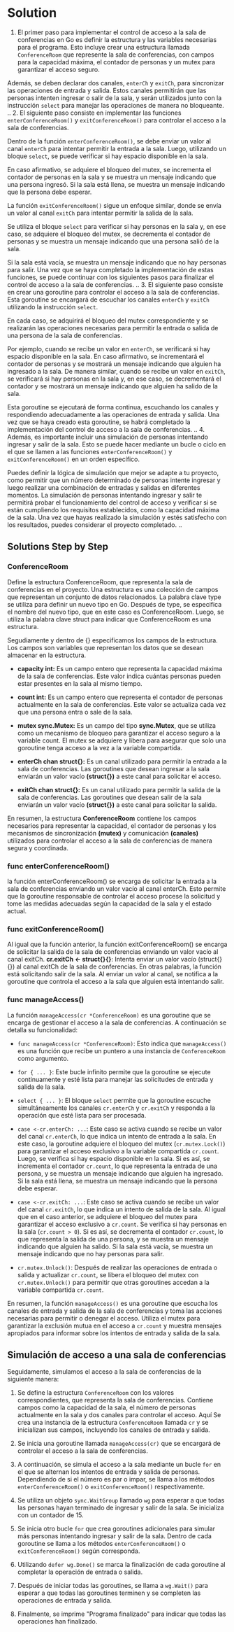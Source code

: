 # Solution

1. El primer paso para implementar el control de acceso a la sala de conferencias en Go es definir la estructura y las variables necesarias para el programa.
Esto incluye crear una estructura llamada `ConferenceRoom` que represente la sala de conferencias, con campos para la capacidad máxima, el contador de personas y un mutex para garantizar el acceso seguro.

Además, se deben declarar dos canales, `enterCh` y `exitCh`, para sincronizar las operaciones de entrada y salida. Estos canales permitirán que las personas intenten ingresar o salir de la sala, y serán utilizados junto con la instrucción `select` para manejar las operaciones de manera no bloqueante.
..
2. El siguiente paso consiste en implementar las funciones `enterConferenceRoom()` y `exitConferenceRoom()` para controlar el acceso a la sala de conferencias.

Dentro de la función `enterConferenceRoom()`, se debe enviar un valor al canal `enterCh` para intentar permitir la entrada a la sala. Luego, utilizando un bloque `select`, se puede verificar si hay espacio disponible en la sala.

En caso afirmativo, se adquiere el bloqueo del mutex, se incrementa el contador de personas en la sala y se muestra un mensaje indicando que una persona ingresó.
Si la sala está llena, se muestra un mensaje indicando que la persona debe esperar.

La función `exitConferenceRoom()` sigue un enfoque similar, donde se envía un valor al canal `exitCh` para intentar permitir la salida de la sala.

Se utiliza el bloque `select` para verificar si hay personas en la sala y, en ese caso, se adquiere el bloqueo del mutex, se decrementa el contador de personas y se muestra un mensaje indicando que una persona salió de la sala.

Si la sala está vacía, se muestra un mensaje indicando que no hay personas para salir. Una vez que se haya completado la implementación de estas funciones, se puede continuar con los siguientes pasos para finalizar el control de acceso a la sala de conferencias.
..
3. El siguiente paso consiste en crear una goroutine para controlar el acceso a la sala de conferencias.
Esta goroutine se encargará de escuchar los canales `enterCh` y `exitCh` utilizando la instrucción `select`.

En cada caso, se adquirirá el bloqueo del mutex correspondiente y se realizarán las operaciones necesarias para permitir la entrada o salida de una persona de la sala de conferencias.

Por ejemplo, cuando se recibe un valor en `enterCh`, se verificará si hay espacio disponible en la sala. En caso afirmativo, se incrementará el contador de personas y se mostrará un mensaje indicando que alguien ha ingresado a la sala. De manera similar, cuando se recibe un valor en `exitCh`, se verificará si hay personas en la sala y, en ese caso, se decrementará el contador y se mostrará un mensaje indicando que alguien ha salido de la sala.

Esta goroutine se ejecutará de forma continua, escuchando los canales y respondiendo adecuadamente a las operaciones de entrada y salida.
Una vez que se haya creado esta goroutine, se habrá completado la implementación del control de acceso a la sala de conferencias.
..
4. Además, es importante incluir una simulación de personas intentando ingresar y salir de la sala. Esto se puede hacer mediante un bucle o ciclo en el que se llamen a las funciones `enterConferenceRoom()` y `exitConferenceRoom()` en un orden específico.

Puedes definir la lógica de simulación que mejor se adapte a tu proyecto, como permitir que un número determinado de personas intente ingresar y luego realizar una combinación de entradas y salidas en diferentes momentos. La simulación de personas intentando ingresar y salir te permitirá probar el funcionamiento del control de acceso y verificar si se están cumpliendo los requisitos establecidos, como la capacidad máxima de la sala. Una vez que hayas realizado la simulación y estés satisfecho con los resultados, puedes considerar el proyecto completado.
..

## Solutions Step by Step

### ConferenceRoom

Define la estructura ConferenceRoom, que representa la sala de conferencias en el proyecto. Una estructura es una colección de campos que representan un conjunto de datos relacionados. La palabra clave type se utiliza para definir un nuevo tipo en Go. Después de type, se especifica el nombre del nuevo tipo, que en este caso es ConferenceRoom. Luego, se utiliza la palabra clave struct para indicar que ConferenceRoom es una estructura.

Segudiamente y dentro de {} especificamos los campos de la estructura. Los campos son variables que representan los datos que se desean almacenar en la estructura.

- **capacity int:** Es un campo entero que representa la capacidad máxima de la sala de conferencias. Este valor indica cuántas personas pueden estar presentes en la sala al mismo tiempo.

- **count int:** Es un campo entero que representa el contador de personas actualmente en la sala de conferencias. Este valor se actualiza cada vez que una persona entra o sale de la sala.

- **mutex sync.Mutex:** Es un campo del tipo **sync.Mutex**, que se utiliza como un mecanismo de bloqueo para garantizar el acceso seguro a la variable count. El mutex se adquiere y libera para asegurar que solo una goroutine tenga acceso a la vez a la variable compartida.

- **enterCh chan struct{}:** Es un canal utilizado para permitir la entrada a la sala de conferencias. Las goroutines que desean ingresar a la sala enviarán un valor vacío **(struct{})** a este canal para solicitar el acceso.

- **exitCh chan struct{}:** Es un canal utilizado para permitir la salida de la sala de conferencias. Las goroutines que desean salir de la sala enviarán un valor vacío **(struct{})** a este canal para solicitar la salida.

En resumen, la estructura **ConferenceRoom** contiene los campos necesarios para representar la capacidad, el contador de personas y los mecanismos de sincronización **(mutex)** y comunicación **(canales)** utilizados para controlar el acceso a la sala de conferencias de manera segura y coordinada.

### func enterConferenceRoom()

la función enterConferenceRoom() se encarga de solicitar la entrada a la sala de conferencias enviando un valor vacío al canal enterCh. Esto permite que la goroutine responsable de controlar el acceso procese la solicitud y tome las medidas adecuadas según la capacidad de la sala y el estado actual.

### func exitConferenceRoom()

Al igual que la función anterior, la función exitConferenceRoom() se encarga de solicitar la salida de la sala de conferencias enviando un valor vacío al canal exitCh.
**cr.exitCh <- struct{}{}**: Intenta enviar un valor vacío (struct{}{}) al canal exitCh de la sala de conferencias.
En otras palabras, la función está solicitando salir de la sala.
Al enviar un valor al canal, se notifica a la goroutine que controla el acceso a la sala que alguien está intentando salir.

### func manageAccess()

La función `manageAccess(cr *ConferenceRoom)` es una goroutine que se encarga de gestionar el acceso a la sala de conferencias. A continuación se detalla su funcionalidad:

- `func manageAccess(cr *ConferenceRoom)`: Esto indica que `manageAccess()` es una función que recibe un puntero a una instancia de `ConferenceRoom` como argumento.

- `for { ... }`: Este bucle infinito permite que la goroutine se ejecute continuamente y esté lista para manejar las solicitudes de entrada y salida de la sala.

- `select { ... }`: El bloque `select` permite que la goroutine escuche simultáneamente los canales `cr.enterCh` y `cr.exitCh` y responda a la operación que esté lista para ser procesada.

- `case <-cr.enterCh: ...`: Este caso se activa cuando se recibe un valor del canal `cr.enterCh`, lo que indica un intento de entrada a la sala. En este caso, la goroutine adquiere el bloqueo del mutex (`cr.mutex.Lock()`) para garantizar el acceso exclusivo a la variable compartida `cr.count`. Luego, se verifica si hay espacio disponible en la sala. Si es así, se incrementa el contador `cr.count`, lo que representa la entrada de una persona, y se muestra un mensaje indicando que alguien ha ingresado. Si la sala está llena, se muestra un mensaje indicando que la persona debe esperar.

- `case <-cr.exitCh: ...`: Este caso se activa cuando se recibe un valor del canal `cr.exitCh`, lo que indica un intento de salida de la sala. Al igual que en el caso anterior, se adquiere el bloqueo del mutex para garantizar el acceso exclusivo a `cr.count`. Se verifica si hay personas en la sala (`cr.count > 0`). Si es así, se decrementa el contador `cr.count`, lo que representa la salida de una persona, y se muestra un mensaje indicando que alguien ha salido. Si la sala está vacía, se muestra un mensaje indicando que no hay personas para salir.

- `cr.mutex.Unlock()`: Después de realizar las operaciones de entrada o salida y actualizar `cr.count`, se libera el bloqueo del mutex con `cr.mutex.Unlock()` para permitir que otras goroutines accedan a la variable compartida `cr.count`.

En resumen, la función `manageAccess()` es una goroutine que escucha los canales de entrada y salida de la sala de conferencias y toma las acciones necesarias para permitir o denegar el acceso. Utiliza el mutex para garantizar la exclusión mutua en el acceso a `cr.count` y muestra mensajes apropiados para informar sobre los intentos de entrada y salida de la sala.

## Simulación de acceso a una sala de conferencias

Seguidamente, simulamos el acceso a la sala de conferencias de la siguiente manera:

1. Se define la estructura `ConferenceRoom` con los valores correspondientes, que representa la sala de conferencias. Contiene campos como la capacidad de la sala, el número de personas actualmente en la sala y dos canales para controlar el acceso.
Aquí Se crea una instancia de la estructura `ConferenceRoom` llamada `cr` y se inicializan sus campos, incluyendo los canales de entrada y salida.

2. Se inicia una goroutine llamada `manageAccess(cr)` que se encargará de controlar el acceso a la sala de conferencias.

3. A continuación, se simula el acceso a la sala mediante un bucle `for` en el que se alternan los intentos de entrada y salida de personas. Dependiendo de si el número es par o impar, se llama a los métodos `enterConferenceRoom()` o `exitConferenceRoom()` respectivamente.

4. Se utiliza un objeto `sync.WaitGroup` llamado `wg` para esperar a que todas las personas hayan terminado de ingresar y salir de la sala. Se inicializa con un contador de 15.

5. Se inicia otro bucle `for` que crea goroutines adicionales para simular más personas intentando ingresar y salir de la sala. Dentro de cada goroutine se llama a los métodos `enterConferenceRoom()` o `exitConferenceRoom()` según corresponda.

6. Utilizando `defer wg.Done()` se marca la finalización de cada goroutine al completar la operación de entrada o salida.

7. Después de iniciar todas las goroutines, se llama a `wg.Wait()` para esperar a que todas las goroutines terminen y se completen las operaciones de entrada y salida.

8. Finalmente, se imprime "Programa finalizado" para indicar que todas las operaciones han finalizado.
